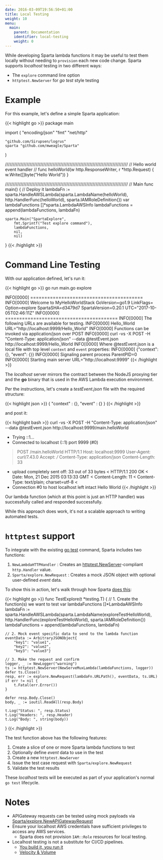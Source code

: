 ```yaml
---
date: 2016-03-09T19:56:50+01:00
title: Local Testing
weight: 10
menu:
  main:
    parent: Documentation
    identifier: local-testing
    weight: 0
---
```

While developing Sparta lambda functions it may be useful to test them locally without needing to `provision` each new code change.  Sparta supports _localhost_ testing in two different ways:

  - The `explore` command line option
  -  `httptest.NewServer` for _go test_ style testing

# Example

For this example, let's define a simple Sparta application:

{{< highlight go >}}
package main

import (
	"encoding/json"
	"fmt"
	"net/http"

	"github.com/Sirupsen/logrus"
	sparta "github.com/mweagle/Sparta"
)

////////////////////////////////////////////////////////////////////////////////
// Hello world event handler
//
func helloWorld(w http.ResponseWriter, r *http.Request) {
	w.Write([]byte("Hello World"))
}

////////////////////////////////////////////////////////////////////////////////
// Main
func main() {
	// Deploy it
	lambdaFn := sparta.HandleAWSLambda(sparta.LambdaName(helloWorld),
		http.HandlerFunc(helloWorld),
		sparta.IAMRoleDefinition{})
	var lambdaFunctions []*sparta.LambdaAWSInfo
	lambdaFunctions = append(lambdaFunctions, lambdaFn)

	sparta.Main("SpartaExplore",
		fmt.Sprintf("Test explore command"),
		lambdaFunctions,
		nil,
		nil)
}
{{< /highlight >}}

# Command Line Testing

With our application defined, let's run it:

{{< highlight go >}}
go run main.go explore

INFO[0000] ========================================
INFO[0000] Welcome to MyHelloWorldStack                  GoVersion=go1.9 LinkFlags= Option=explore SpartaSHA=d3479d7 SpartaVersion=0.20.1 UTC="2017-10-05T02:46:11Z"
INFO[0000] ========================================
INFO[0000] The following URLs are available for testing.
INFO[0000] Hello_World                                   URL="http://localhost:9999/Hello_World"
INFO[0000] Functions can be invoked via application/json over POST
INFO[0000] 	curl -vs -X POST -H "Content-Type: application/json" --data @testEvent.json http://localhost:9999/Hello_World
INFO[0000] Where @testEvent.json is a local file with top level `context` and `event` properties:
INFO[0000] 	{"context": {}, "event": {}}
INFO[0000] Signaling parent process                      ParentPID=0
INFO[0000] Starting main server                          URL="http://localhost:9999"
{{< /highlight >}}

The _localhost_ server mirrors the contract between the NodeJS proxying tier and the **go** binary that is used in the AWS Lambda execution environment.

Per the instructions, let's create a _testEvent.json_ file with the required structure:

{{< highlight json >}}
{
  "context" : {},
  "event" : {}
}
{{< /highlight >}}

and post it:

{{< highlight bash >}}
curl -vs -X POST -H "Content-Type: application/json" --data @testEvent.json http://localhost:9999/main.helloWorld

*   Trying ::1...
* Connected to localhost (::1) port 9999 (#0)
> POST /main.helloWorld HTTP/1.1
> Host: localhost:9999
> User-Agent: curl/7.43.0
> Accept: */*
> Content-Type: application/json
> Content-Length: 33
>
* upload completely sent off: 33 out of 33 bytes
< HTTP/1.1 200 OK
< Date: Mon, 21 Dec 2015 03:13:33 GMT
< Content-Length: 11
< Content-Type: text/plain; charset=utf-8
<
* Connection #0 to host localhost left intact
Hello World
{{< /highlight >}}

Our lambda function (which at this point is just an HTTP handler) was successfully called and responded successfully.

While this approach does work, it's not a scalable approach to writing automated tests.

# <code>httptest</code> support

To integrate with the existing [go test](https://golang.org/pkg/testing/) command, Sparta includes two functions:

  1. `NewLambdaHTTPHandler` : Creates an [httptest.NewServer](https://golang.org/pkg/net/http/httptest/#NewServer)-compliant `http.Handler` value.
  1. `Sparta/explore.NewRequest` : Creates a mock JSON object with optional user-defined *event* data.

To show this in action, let's walk through how Sparta [does this](https://github.com/mweagle/Sparta/blob/master/explore_test.go):

{{< highlight go >}}
func TestExplore(t *testing.T) {
	// 1. Create the function(s) we want to test
	var lambdaFunctions []*LambdaAWSInfo
	lambdaFn := sparta.HandleAWSLambda(sparta.LambdaName(exploreTestHelloWorld),
		http.HandlerFunc(exploreTestHelloWorld),
		sparta.IAMRoleDefinition{})
	lambdaFunctions = append(lambdaFunctions, lambdaFn)

	// 2. Mock event specific data to send to the lambda function
	eventData := ArbitraryJSONObject{
		"key1": "value1",
		"key2": "value2",
		"key3": "value3"}

	// 3. Make the request and confirm
	logger, _ := NewLogger("warning")
	ts := httptest.NewServer(NewServeMuxLambda(lambdaFunctions, logger))
	defer ts.Close()
	resp, err := explore.NewRequest(lambdaFn.URLPath(), eventData, ts.URL)
	if err != nil {
		t.Fatal(err.Error())
	}

	defer resp.Body.Close()
	body, _ := ioutil.ReadAll(resp.Body)

	t.Log("Status: ", resp.Status)
	t.Log("Headers: ", resp.Header)
	t.Log("Body: ", string(body))
}
{{< /highlight >}}

The test function above has the following features:

  1. Create a slice of one or more Sparta lambda functions to test
  1. Optionally define *event* data to use in the test
  1. Create a new `httptest.NewServer`
  1. Issue the test case request with `Sparta/explore.NewRequest`
  1. Validate the test results

These _localhost_ tests will be executed as part of your application's normal `go test` lifecycle.

# Notes
  * APIGateway requests can be tested using mock payloads via [Sparta/explore.NewAPIGatewayRequest](https://github.com/mweagle/Sparta/blob/master/explore/explore.go#L103)
  * Ensure your localhost AWS credentials have sufficient privileges to access any AWS services.
    * Sparta does not provision `IAM::Role` resources for local testing.
  * Localhost testing is not a substitute for CI/CD pipelines.
    - [You build it, you run it](https://queue.acm.org/detail.cfm?id=1142065)
    - [Velocity & Volume](https://youtu.be/wyWI3gLpB8o)

